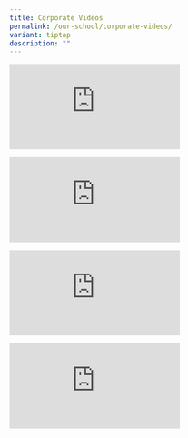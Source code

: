 ```yaml
---
title: Corporate Videos
permalink: /our-school/corporate-videos/
variant: tiptap
description: ""
---
```

<div class="iframe-wrapper">
<iframe allowfullscreen="true" frameborder="0" src="https://www.youtube.com/embed/eGLfBP59mSM?si=b5_k0pqr6MILVyM2"></iframe>
</div>
<p></p>
<div class="iframe-wrapper">
<iframe allowfullscreen="true" frameborder="0" src="https://www.youtube.com/embed/FPf4BRbzS4Q"></iframe>
</div>
<p></p>
<div class="iframe-wrapper">
<iframe allowfullscreen="true" frameborder="0" src="https://www.youtube.com/embed/SQfBDZOwCUk"></iframe>
</div>
<p></p>
<div class="iframe-wrapper">
<iframe allowfullscreen="true" frameborder="0" src="https://www.youtube.com/embed/7M5syId_jcE"></iframe>
</div>
<p></p>
<p></p>